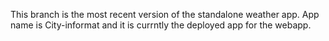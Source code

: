 This branch is the most recent version of the standalone weather app. App name is City-informat and it is currntly the deployed app for the webapp.
